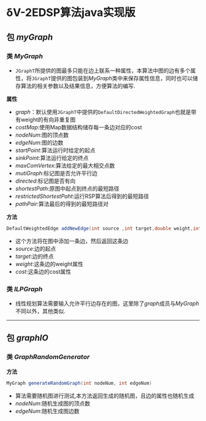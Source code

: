 # δV-2EDSP算法java实现版
## 包 *myGraph*
### **类** *MyGraph*
+ `JGraphT`所提供的图最多只能在边上联系一种属性，本算法中图的边有多个属性，将`JGraphT`提供的图包装到*MyGraph*类中来保存属性信息，同时也可以储存算法的相关参数以及结果信息，方便算法的编写.

**属性**
+ *graph*：默认使用`JGraphT`中提供的`DefaultDirectedWeightedGraph`也就是带有weight的有向非重复图
+ *costMap*:使用Map数据结构储存每一条边对应的cost
+ *nodeNum*:图的顶点数
+ *edgeNum*:图的边数
+ *startPoint*:算法运行时给定的起点
+ *sinkPoint*:算法运行给定的终点
+ *maxComVertex*:算法给定的最大相交点数
+ *mutiGraph*:标记图是否允许平行边
+ *directed*:标记图是否有向
+ *shortestPath*:原图中起点到终点的最短路径
+ *restrictedShortestPaht*:运行RSP算法后得到的最短路径
+ *pathPair*:算法最后的得到的最短路径对


**方法**
```java
DefaultWeightedEdge addNewEdge(int source ,int target,double weight,int cost)
```
+ 这个方法将在图中添加一条边，然后返回这条边
+ *source*:边的起点
+ *target*:边的终点
+ *weight*:这条边的weight属性
+ *cost*:这条边的cost属性
### **类** *ILPGraph*
+ 线性规划算法需要输入允许平行边存在的图，这里除了*graph*成员与*MyGraph*不同以外，其他类似.
---
## 包 *graphIO*
### **类** *GraphRandomGenerator*
**方法**
```java
MyGraph generateRandomGraph(int nodeNum, int edgeNum)
```
+ 算法需要随机图进行测试,本方法返回生成的随机图，且边的属性也随机生成
+ *nodeNum*:随机生成图的顶点数
+ *edgeNum*:随机生成图边数